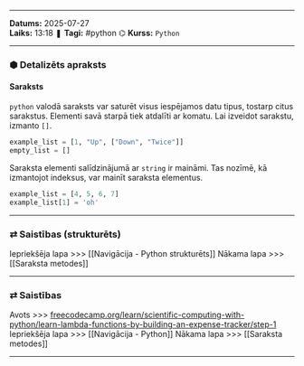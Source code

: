 ___

**Datums:** 2025-07-27   
**Laiks:** 13:18 
❚ **Tagi:** #python 
⌬ **Kurss:**  `Python`

---
### ⬢ Detalizēts apraksts
#### Saraksts

`python` valodā saraksts var saturēt visus iespējamos datu tipus, tostarp citus sarakstus. Elementi savā starpā tiek atdalīti ar komatu. Lai izveidot sarakstu, izmanto `[]`.

```python
example_list = [1, "Up", ["Down", "Twice"]]
empty_list = []
```

Saraksta elementi salīdzinājumā ar `string` ir maināmi. Tas nozīmē, kā izmantojot indeksus, var mainīt saraksta elementus.

```python
example_list = [4, 5, 6, 7]
example_list[1] = 'oh'
```

---
### ⇄ Saistības (strukturēts)

Iepriekšēja lapa >>> [[Navigācija - Python strukturēts]]
Nākama lapa >>> [[Saraksta metodes]]

---
### ⇄ Saistības

Avots >>> [freecodecamp.org/learn/scientific-computing-with-python/learn-lambda-functions-by-building-an-expense-tracker/step-1](https://www.freecodecamp.org/learn/scientific-computing-with-python/learn-lambda-functions-by-building-an-expense-tracker/step-1)
Iepriekšēja lapa >>> [[Navigācija - Python]]
Nākama lapa >>> [[Saraksta metodes]]

___